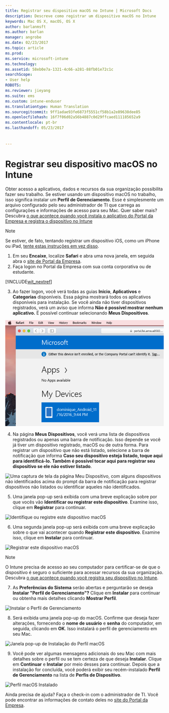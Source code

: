 ```yaml
---
title: Registrar seu dispositivo macOS no Intune | Microsoft Docs
description: Descreve como registrar um dispositivo macOS no Intune
keywords: Mac OS X, macOS, OS X
author: barlanmsft
ms.author: barlan
manager: angrobe
ms.date: 02/23/2017
ms.topic: article
ms.prod: 
ms.service: microsoft-intune
ms.technology: 
ms.assetid: 58eb0e7a-1321-4c66-a281-88fb01e72c1c
searchScope:
- User help
ROBOTS: 
ms.reviewer: jieyang
ms.suite: ems
ms.custom: intune-enduser
ms.translationtype: Human Translation
ms.sourcegitcommit: 9ff1adae93fe6873f5551cf58b1a2e89638dee85
ms.openlocfilehash: 16f7f06d02a56b4887c0d29ffcaed111185652a9
ms.contentlocale: pt-br
ms.lasthandoff: 05/23/2017


---
```


# <a name="enroll-your-macos-device-in-intune"></a>Registrar seu dispositivo macOS no Intune

Obter acesso a aplicativos, dados e recursos da sua organização possibilita fazer seu trabalho. Se estiver usando um dispositivo macOS no trabalho, isso significa instalar um __Perfil de Gerenciamento__. Esse é simplesmente um arquivo configurado pelo seu administrador de TI que carrega as configurações e informações de acesso para seu Mac. Quer saber mais? Descubra [o que acontece quando você instala o aplicativo do Portal da Empresa e registra o dispositivo no Intune](what-happens-if-you-install-the-company-portal-app-and-enroll-your-device-in-intune-ios.md)

  > [!NOTE]
  > Se estiver, de fato, tentando registrar um dispositivo iOS, como um iPhone ou iPad, [tente estas instruções em vez disso](enroll-your-device-in-intune-ios.md).

1. Em seu __Encaixe__, localize __Safari__ e abra uma nova janela, em seguida abra o [site de Portal da Empresa](http://portal.manage.microsoft.com).
2. Faça logon no Portal da Empresa com sua conta corporativa ou de estudante.

  [!INCLUDE[wit_nextref](includes/end-user-password-guidance.md)]

3. Ao fazer logon, você verá todas as guias __Início__, __Aplicativos__ e __Categorias__ disponíveis. Essa página mostrará todos os aplicativos disponíveis para instalação. Se você ainda não tiver dispositivos registrados, verá um aviso que informa **Não é possível mostrar nenhum aplicativo.** É possível continuar selecionando __Meus Dispositivos__.

 ![Uma captura de tela da página de aterrissagem do portal da Web com o portal da Web mostrando que nenhum aplicativo pode ser instalado ainda, com um botão Meus Dispositivos abaixo.](./media/macOS_enroll_001_landing_page.png)

4. Na página __Meus Dispositivos__, você verá uma lista de dispositivos registrados ou apenas uma barra de notificação. Isso depende se você já tiver um dispositivo registrado, macOS ou de outra forma. Para registrar um dispositivo que não está listado, selecione a barra de notificação que informa __Caso seu dispositivo esteja listado, toque aqui para identificá-lo. Também é possível tocar aqui para registrar seu dispositivo se ele não estiver listado__.

  ![Uma captura de tela da página Meu Dispositivo, com alguns dispositivos não identificados acima do prompt da barra de notificação para registrar dispositivos não listados ou identificar aqueles não identificados.](./media/macOS_enroll_002_tap_here_banner.png)

5. Uma janela pop-up será exibida com uma breve explicação sobre por que vocês vão __Identificar ou registrar este dispositivo__. Examine isso, clique em __Registrar__ para continuar.

 ![Identifique ou registre este dispositivo macOS](./media/macOS_enroll_003_IDenroll_popup.png)

6. Uma segunda janela pop-up será exibida com uma breve explicação sobre o que vai acontecer quando __Registrar este dispositivo__. Examine isso, clique em __Instalar__ para continuar.

 ![Registrar este dispositivo macOS](./media/macOS_enroll_004_enroll_popup.png)

  > [!NOTE]
  > O Intune precisa de acesso ao seu computador para certificar-se de que o dispositivo é seguro o suficiente para acessar recursos da sua organização. Descubra [o que acontece quando você registra seu dispositivo no Intune](what-happens-if-you-install-the-Company-Portal-app-and-enroll-your-device-in-intune-ios.md).

7. As __Preferências do Sistema__ serão abertas e perguntarão se deseja __Instalar "Perfil de Gerenciamento"?__ Clique em __Instalar__ para continuar ou obtenha mais detalhes clicando __Mostrar Perfil__.

 ![Instalar o Perfil de Gerenciamento](./media/macOS_enroll_005_sysprefs_mgmt_profile.png)

8. Será exibida uma janela pop-up do macOS. Confirme que deseja fazer alterações, fornecendo o __nome de usuário__ e __senha__ do computador, em seguida, clicando em __OK__. Isso instalará o perfil de gerenciamento em seu Mac.

 ![Janela pop-up de Instalação do Perfil macOS](./media/macOS_enroll_006_sysprefs_admin_login.png)

9. Você pode ver algumas mensagens adicionais do seu Mac com mais detalhes sobre o perfil ou se tem certeza de que deseja __Instalar__. Clique em __Continuar__ e __Instalar__ por meio desses para continuar. Depois que a instalação for concluída, você poderá exibir seu recém-instalado __Perfil de Gerenciamento__ na lista de __Perfis de Dispositivo__.

 ![Perfil macOS Instalado](./media/macOS_enroll_007_sysprefs_installed_profile.png)

Ainda precisa de ajuda? Faça o check-in com o administrador de TI. Você pode encontrar as informações de contato deles no [site do Portal da Empresa](http://portal.manage.microsoft.com).

